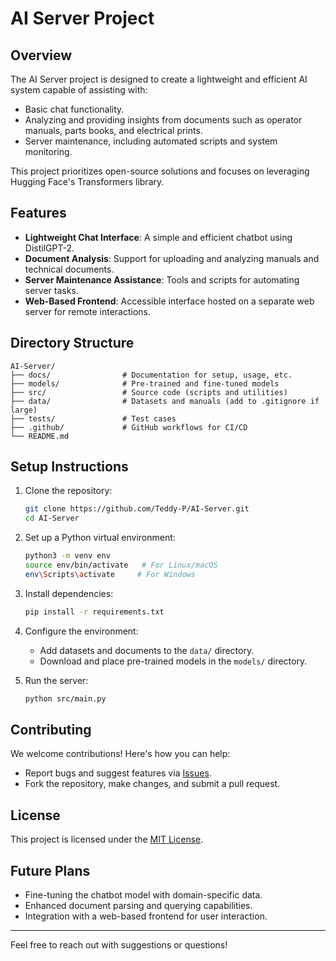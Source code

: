 # AI Server Project

## Overview
The AI Server project is designed to create a lightweight and efficient AI system capable of assisting with:
- Basic chat functionality.
- Analyzing and providing insights from documents such as operator manuals, parts books, and electrical prints.
- Server maintenance, including automated scripts and system monitoring.

This project prioritizes open-source solutions and focuses on leveraging Hugging Face's Transformers library.

## Features
- **Lightweight Chat Interface**: A simple and efficient chatbot using DistilGPT-2.
- **Document Analysis**: Support for uploading and analyzing manuals and technical documents.
- **Server Maintenance Assistance**: Tools and scripts for automating server tasks.
- **Web-Based Frontend**: Accessible interface hosted on a separate web server for remote interactions.

## Directory Structure
```
AI-Server/
├── docs/                # Documentation for setup, usage, etc.
├── models/              # Pre-trained and fine-tuned models
├── src/                 # Source code (scripts and utilities)
├── data/                # Datasets and manuals (add to .gitignore if large)
├── tests/               # Test cases
├── .github/             # GitHub workflows for CI/CD
└── README.md
```

## Setup Instructions
1. Clone the repository:
   ```bash
   git clone https://github.com/Teddy-P/AI-Server.git
   cd AI-Server
   ```
2. Set up a Python virtual environment:
   ```bash
   python3 -m venv env
   source env/bin/activate   # For Linux/macOS
   env\Scripts\activate     # For Windows
   ```
3. Install dependencies:
   ```bash
   pip install -r requirements.txt
   ```
4. Configure the environment:
   - Add datasets and documents to the `data/` directory.
   - Download and place pre-trained models in the `models/` directory.

5. Run the server:
   ```bash
   python src/main.py
   ```

## Contributing
We welcome contributions! Here's how you can help:
- Report bugs and suggest features via [Issues](https://github.com/Teddy-P/AI-Server/issues).
- Fork the repository, make changes, and submit a pull request.

## License
This project is licensed under the [MIT License](LICENSE).

## Future Plans
- Fine-tuning the chatbot model with domain-specific data.
- Enhanced document parsing and querying capabilities.
- Integration with a web-based frontend for user interaction.

---
Feel free to reach out with suggestions or questions!

